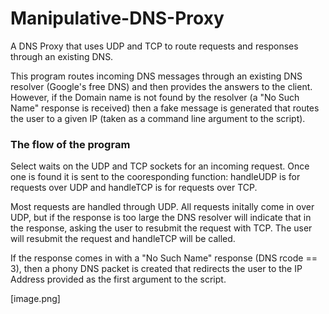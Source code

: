 # Manipulative-DNS-Proxy
A DNS Proxy that uses UDP and TCP to route requests and responses through an existing DNS.

This program routes incoming DNS messages through an existing DNS resolver (Google's free DNS) and then provides the answers to the client. However, if the Domain name is not found by the resolver (a "No Such Name" response is received) then a fake message is generated that routes the user to a given IP (taken as a command line argument to the script).

### The flow of the program
Select waits on the UDP and TCP sockets for an incoming request. Once one is found it is sent to the cooresponding function: handleUDP is for requests over UDP and handleTCP is for requests over TCP. 

Most requests are handled through UDP. All requests initally come in over UDP, but if the response is too large the DNS resolver will indicate that in the response, asking the user to resubmit the request with TCP. The user will resubmit the request and handleTCP will be called.


If the response comes in with a "No Such Name" response (DNS rcode == 3), then a phony DNS packet is created that redirects the user to the IP Address provided as the first argument to the script.

[image.png]
